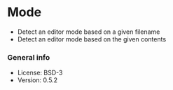 # Mode

* Detect an editor mode based on a given filename
* Detect an editor mode based on the given contents

### General info

* License: BSD-3
* Version: 0.5.2
